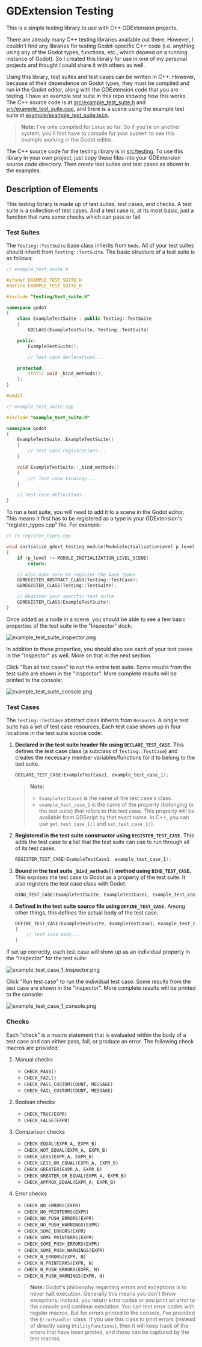 # GDExtension Testing

This is a simple testing library to use with C++ GDExtension projects.

There are already many C++ testing libraries available out there. However, I couldn't find any libraries for testing Godot-specific C++ code (i.e. anything using any of the Godot types, functions, etc., which depend on a running instance of Godot). So I created this library for use in one of my personal projects and thought I could share it with others as well.

Using this library, test suites and test cases can be written in C++. However, because of their dependence on Godot types, they must be compiled and run in the Godot editor, along with the GDExtension code that you are testing. I have an example test suite in this repo showing how this works. The C++ source code is at [src/example_test_suite.h](src/example_test_suite.h) and [src/example_test_suite.cpp](src/example_test_suite.cpp), and there is a scene using the example test suite at [example/example_test_suite.tscn](example/example_test_suite.tscn).

>   **Note:** I've only compiled for Linux so far. So if you're on another system, you'll first have to compile for your system to see this example working in the Godot editor.

The C++ source code for the testing library is in [src/testing](src/testing). To use this library in your own project, just copy these files into your GDExtension source code directory. Then create test suites and test cases as shown in the examples.

## Description of Elements

This testing library is made up of test suites, test cases, and checks. A test suite is a collection of test cases. And a test case is, at its most basic, just a function that runs some checks which can pass or fail.

### Test Suites

The `Testing::TestSuite` base class inherits from `Node`. All of your test suites should inherit from `Testing::TestSuite`. The basic structure of a test suite is as follows:

```cpp
// example_test_suite.h

#ifndef EXAMPLE_TEST_SUITE_H
#define EXAMPLE_TEST_SUITE_H

#include "testing/test_suite.h"

namespace godot
{
    class ExampleTestSuite : public Testing::TestSuite
    {
        GDCLASS(ExampleTestSuite, Testing::TestSuite)

    public:
        ExampleTestSuite();

        // Test case declarations...

    protected:
        static void _bind_methods();
    };
}

#endif
```

```cpp
// example_test_suite.cpp

#include "example_test_suite.h"

namespace godot
{
    ExampleTestSuite::ExampleTestSuite()
    {
        // Test case registrations...
    }

    void ExampleTestSuite::_bind_methods()
    {
        /// Test case bindings...
    }

    // Test case definitions...
}
```

To run a test suite, you will need to add it to a scene in the Godot editor. This means it first has to be registered as a type in your GDExtension's "register_types.cpp" file. For example:

```cpp
// In register_types.cpp

void initialize_gdext_testing_module(ModuleInitializationLevel p_level)
{
    if (p_level != MODULE_INITIALIZATION_LEVEL_SCENE)
        return;

    // Also make sure to register the base types
    GDREGISTER_ABSTRACT_CLASS(Testing::TestCase);
    GDREGISTER_CLASS(Testing::TestSuite);

    // Register your specific test suite
    GDREGISTER_CLASS(ExampleTestSuite);
}
```

Once added as a node in a scene, you should be able to see a few basic properties of the test suite in the "Inspector" dock:

![example_test_suite_inspector.png](example_test_suite_inspector.png)

In addition to these properties, you should also see each of your test cases in the "Inspector" as well. More on that in the next section.

Click "Run all test cases" to run the entire test suite. Some results from the test suite are shown in the "Inspector". More complete results will be printed to the console:

![example_test_suite_console.png](example_test_suite_console.png)

### Test Cases

The `Testing::TestCase` abstract class inherits from `Resource`. A single test suite has a set of test case resources. Each test case shows up in four locations in the test suite source code:

1.  **Declared in the test suite header file using `DECLARE_TEST_CASE`.** This defines the test case class (a subclass of `Testing::TestCase`) and creates the necessary member variables/functions for it to belong to the test suite.

    ```cpp
    DECLARE_TEST_CASE(ExampleTestCase1, example_test_case_1);
    ```

    >   **Note:**
    >   *   `ExampleTestCase1` is the name of the test case's class.
    >   *   `example_test_case_1` is the name of the property (belonging to the test suite) that refers to this test case. This property will be available from GDScript by that exact name. In C++, you can use `get_test_case_1()` and `set_test_case_1()`.

2.  **Registered in the test suite constructor using `REGISTER_TEST_CASE`.** This adds the test case to a list that the test suite can use to run through all of its test cases.

    ```cpp
    REGISTER_TEST_CASE(ExampleTestCase1, example_test_case_1);
    ```

3.  **Bound in the test suite `_bind_methods()` method using `BIND_TEST_CASE`.** This exposes the test case to Godot as a property of the test suite. It also registers the test case class with Godot.

    ```cpp
    BIND_TEST_CASE(ExampleTestSuite, ExampleTestCase1, example_test_case_1);
    ```

4.  **Defined in the test suite source file using `DEFINE_TEST_CASE`.** Among other things, this defines the actual body of the test case.

    ```cpp
    DEFINE_TEST_CASE(ExampleTestSuite, ExampleTestCase1, example_test_case_1)
    {
        // Test case body...
    }
    ```

If set up correctly, each test case will show up as an individual property in the "Inspector" for the test suite:

![example_test_case_1_inspector.png](example_test_case_1_inspector.png)

Click "Run test case" to run the individual test case. Some results from the test case are shown in the "Inspector". More complete results will be printed to the console:

![example_test_case_1_console.png](example_test_case_1_console.png)

### Checks

Each "check" is a macro statement that is evaluated within the body of a test case and can either pass, fail, or produce an error. The following check macros are provided:

1.  Manual checks
    *   `CHECK_PASS()`
    *   `CHECK_FAIL()`
    *   `CHECK_PASS_CUSTOM(COUNT, MESSAGE)`
    *   `CHECK_FAIL_CUSTOM(COUNT, MESSAGE)`

2.  Boolean checks
    *   `CHECK_TRUE(EXPR)`
    *   `CHECK_FALSE(EXPR)`

3.  Comparison checks
    *   `CHECK_EQUAL(EXPR_A, EXPR_B)`
    *   `CHECK_NOT_EQUAL(EXPR_A, EXPR_B)`
    *   `CHECK_LESS(EXPR_A, EXPR_B)`
    *   `CHECK_LESS_OR_EQUAL(EXPR_A, EXPR_B)`
    *   `CHECK_GREATER(EXPR_A, EXPR_B)`
    *   `CHECK_GREATER_OR_EQUAL(EXPR_A, EXPR_B)`
    *   `CHECK_APPROX_EQUAL(EXPR_A, EXPR_B)`

4.  Error checks
    *   `CHECK_NO_ERRORS(EXPR)`
    *   `CHECK_NO_PRINTERRS(EXPR)`
    *   `CHECK_NO_PUSH_ERRORS(EXPR)`
    *   `CHECK_NO_PUSH_WARNINGS(EXPR)`
    *   `CHECK_SOME_ERRORS(EXPR)`
    *   `CHECK_SOME_PRINTERRS(EXPR)`
    *   `CHECK_SOME_PUSH_ERRORS(EXPR)`
    *   `CHECK_SOME_PUSH_WARNINGS(EXPR)`
    *   `CHECK_N_ERRORS(EXPR, N)`
    *   `CHECK_N_PRINTERRS(EXPR, N)`
    *   `CHECK_N_PUSH_ERRORS(EXPR, N)`
    *   `CHECK_N_PUSH_WARNINGS(EXPR, N)`

    >   **Note:** Godot's philosophy regarding errors and exceptions is to never halt execution. Generally this means you don't throw exceptions. Instead, you return error codes or you print an error to the console and continue execution. You can test error codes with regular macros. But for errors printed to the console, I've provided the `ErrorHandler` class. If you use this class to print errors (instead of directly using `UtilityFunctions`), then it will keep track of the errors that have been printed, and those can be captured by the test macros.
